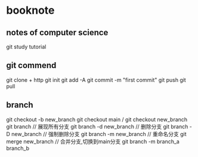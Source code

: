 # booknote
## notes of  computer science
git study tutorial 
## git commend
git clone + http
git init 
git add -A
git commit -m "first commit"
git push
git pull

## branch
git checkout -b new_branch
git checkout main  /  git checkout new_branch
git branch // 展现所有分支
git branch -d new_branch // 删除分支
git branch -D new_branch // 强制删除分支
git branch -m new_branch // 重命名分支
git merge new_branch // 合并分支,切换到main分支
git branch -m branch_a branch_b
